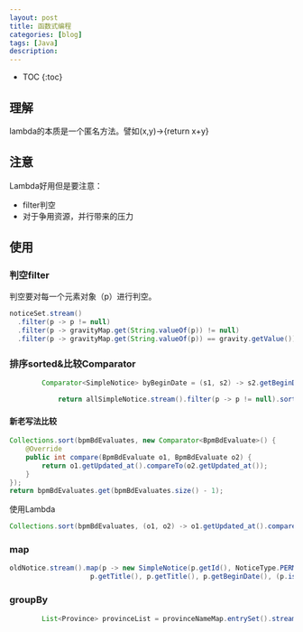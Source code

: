 ```yaml
---
layout: post
title: 函数式编程
categories: [blog]
tags: [Java]
description: 
---
```


* TOC
{:toc}

## 理解

lambda的本质是一个匿名方法。譬如(x,y)->{return x+y}

## 注意

Lambda好用但是要注意：

- filter判空
- 对于争用资源，并行带来的压力

## 使用

### 判空filter

判空要对每一个元素对象（p）进行判空。

```java
noticeSet.stream()
  .filter(p -> p != null)
  .filter(p -> gravityMap.get(String.valueOf(p)) != null)            
  .filter(p -> gravityMap.get(String.valueOf(p)) == gravity.getValue()).collect(Collectors.toSet());
```



### 排序sorted&比较Comparator

```java
        Comparator<SimpleNotice> byBeginDate = (s1, s2) -> s2.getBeginDate().compareTo(s1.getBeginDate());//根据begin倒序

            return allSimpleNotice.stream().filter(p -> p != null).sorted(byBeginDate).collect(Collectors.toList());

```



#### 新老写法比较

```java
Collections.sort(bpmBdEvaluates, new Comparator<BpmBdEvaluate>() {
    @Override
    public int compare(BpmBdEvaluate o1, BpmBdEvaluate o2) {
        return o1.getUpdated_at().compareTo(o2.getUpdated_at());
    }
});
return bpmBdEvaluates.get(bpmBdEvaluates.size() - 1);
```
使用Lambda
```java
Collections.sort(bpmBdEvaluates, (o1, o2) -> o1.getUpdated_at().compareTo(o2.getUpdated_at()));
```
### map

```java
oldNotice.stream().map(p -> new SimpleNotice(p.getId(), NoticeType.PERMESSAGE.getValue(),
                    p.getTitle(), p.getTitle(), p.getBeginDate(), (p.isRead() ? 1 : 0))).collect(Collectors.toSet());
```



### groupBy

```java
        List<Province> provinceList = provinceNameMap.entrySet().stream().map(p -> new Province(p.getKey(), p.getValue(), citysMap.get(p.getKey()))).collect(Collectors.toList());

```


